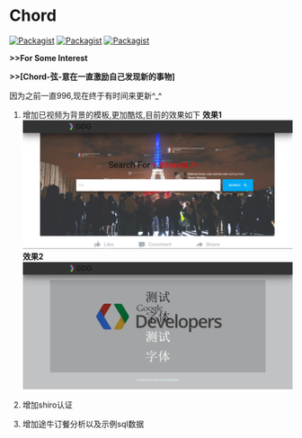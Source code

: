 # Chord

[![Packagist](https://img.shields.io/packagist/l/doctrine/orm.svg)](#)
[![Packagist](https://img.shields.io/badge/SpringMVC-4.2.5.RELEASE-green.svg)](#)
[![Packagist](https://img.shields.io/badge/myBatis-3.3-green.svg)](#)

**>>For Some Interest**

**>>[Chord-弦-意在一直激励自己发现新的事物]**

因为之前一直996,现在终于有时间来更新^_^

1. 增加已视频为背景的模板,更加酷炫,目前的效果如下
    **效果1**
    ![img](/extr/demo.png)
    **效果2**
    ![img](/extr/demo2.png)

2. 增加shiro认证

3. 增加途牛订餐分析以及示例sql数据

